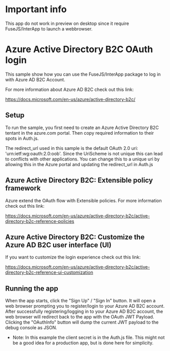 # Important info

This app do not work in preview on desktop since it require FuseJS/InterApp to launch a webbrowser.

# Azure Active Directory B2C OAuth login

This sample show how you can use the FuseJS/InterApp package to log in with Azure AD B2C Account.

For more information about Azure AD B2C check out this link:

https://docs.microsoft.com/en-us/azure/active-directory-b2c/

## Setup

To run the sample, you first need to create an Azure Active Directory B2C tentant in the azure.com portal. Then copy required information to their spots in Auth.js.

The redirect_url used in this sample is the default OAuth 2.0 uri: 'urn:ietf:wg:oauth:2.0:oob'. Since the UriScheme is not unique this can lead to conflicts with other applications. You can change this to a unique uri by allowing this in the Azure portal and updating the redirect_url in Auth.js

## Azure Active Directory B2C: Extensible policy framework

Azure extend the OAuth flow with Extensible policies. For more information check out this link:

https://docs.microsoft.com/en-us/azure/active-directory-b2c/active-directory-b2c-reference-policies

## Azure Active Directory B2C: Customize the Azure AD B2C user interface (UI)

If you want to customize the login experience check out this link:

https://docs.microsoft.com/en-us/azure/active-directory-b2c/active-directory-b2c-reference-ui-customization

## Running the app

When the app starts, click the "Sign Up" / "Sign In" button. It will open a web browser prompting you to register/login to your Azure AD B2C account. After successfully registering/logging in to your Azure AD B2C account, the web browser will redirect back to the app with the OAuth JWT Payload. Clicking the "OAuthInfo" button will dump the current JWT payload to the debug console as JSON.

* Note: In this example the client secret is in the Auth.js file. This might not be a good idea for a production app, but is done here for simplicity.
